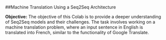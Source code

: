 ##Machine Translation Using a Seq2Seq Architecture


**Objective:** The objective of this Colab is to provide a deeper understanding of Seq2Seq models and their challenges. The task involves working on a machine translation problem, where an input sentence in English is translated into French, similar to the functionality of Google Translate.

